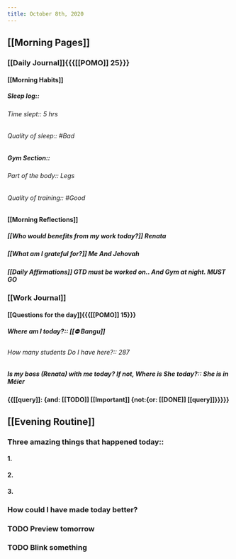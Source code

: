 ```yaml
---
title: October 8th, 2020
---
```


## [[Morning Pages]]
### [[Daily Journal]]{{{[[POMO]] 25}}}
#### [[Morning Habits]]
##### Sleep log:: 
###### Time slept:: 5 hrs

###### Quality of sleep:: #Bad

##### Gym Section:: 
###### Part of the body:: Legs

###### Quality of training:: #Good

#### [[Morning Reflections]]
##### [[Who would benefits from my work today?]] Renata

##### [[What am I grateful for?]] Me And Jehovah

##### [[Daily Affirmations]] GTD must be worked on.. And Gym at night. MUST GO

### [[Work Journal]]
#### [[Questions for the day]]{{{[[POMO]] 15}}}
##### Where am I today?:: [[⛔ Bangu]]
###### How many students Do I have here?:: 287

##### Is my boss (Renata) with me today? If not, Where is She today?:: She is in Méier

#### {{[[query]]: {and: [[TODO]] [[Important]] {not:{or: [[DONE]] [[query]]}}}}} 

## [[Evening Routine]]
### Three amazing things that happened today::
#### 1. 

#### 2. 

#### 3. 

### How could I have made today better?

### TODO Preview tomorrow

### TODO Blink something
